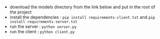 * download the models directory from the link below and put in the root of the project
* install the dependencies : `pip install requirements-client.txt` and `pip install requirements-server.txt`
* run the server : `python server.py`
* run the client : `python client.py`
